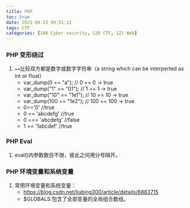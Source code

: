 ```yaml
---
title: PHP
toc: true
date: 2021-04-23 09:51:12
tags: CTF
categories: [100 Cyber security, 120 CTF, 121 Web]
---
```


### PHP 变形绕过
1. `==`比较双方都是数字或数字字符串（a string which can be interperted as int or float）
    * var_dump(0 == "a"); // 0 == 0 -> true
    * var_dump("1" == "01"); // 1 == 1 -> true
    * var_dump("10" == "1e1"); // 10 == 10 -> true
    * var_dump(100 == "1e2"); // 100 == 100 -> true
    * 0=='0' //true
    * 0 == 'abcdefg' //true
    * 0 === 'abcdefg' //false
    * 1 == '1abcdef' //true

### PHP Eval
1. eval()内参数数目不限，彼此之间用分号隔开。

### PHP 环境变量和系统变量
1. 常用环境变量和系统变量：
    * https://blog.csdn.net/liubing300/article/details/6883715
    * $GLOBALS:包含了全部变量的全局组合数组。
